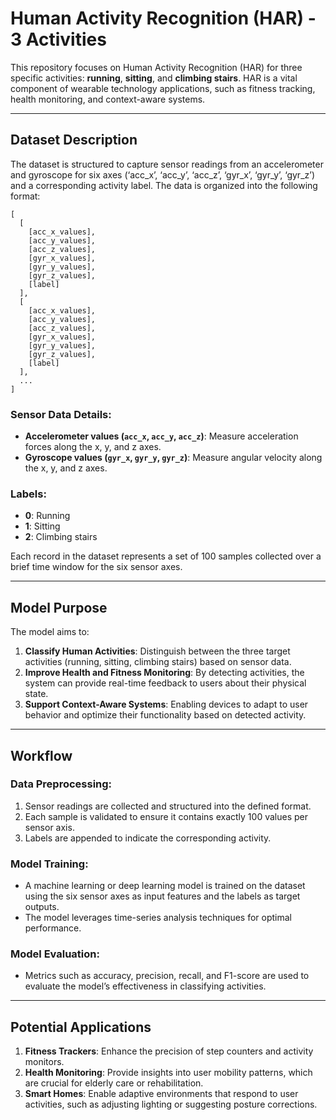 # Human Activity Recognition (HAR) - 3 Activities

This repository focuses on Human Activity Recognition (HAR) for three specific activities: **running**, **sitting**, and **climbing stairs**. HAR is a vital component of wearable technology applications, such as fitness tracking, health monitoring, and context-aware systems.

---

## Dataset Description

The dataset is structured to capture sensor readings from an accelerometer and gyroscope for six axes (‘acc_x’, ‘acc_y’, ‘acc_z’, ‘gyr_x’, ‘gyr_y’, ‘gyr_z’) and a corresponding activity label. The data is organized into the following format:

```
[
  [
    [acc_x_values],
    [acc_y_values],
    [acc_z_values],
    [gyr_x_values],
    [gyr_y_values],
    [gyr_z_values],
    [label]
  ],
  [
    [acc_x_values],
    [acc_y_values],
    [acc_z_values],
    [gyr_x_values],
    [gyr_y_values],
    [gyr_z_values],
    [label]
  ],
  ...
]
```

### Sensor Data Details:

- **Accelerometer values (`acc_x`, `acc_y`, `acc_z`)**: Measure acceleration forces along the x, y, and z axes.
- **Gyroscope values (`gyr_x`, `gyr_y`, `gyr_z`)**: Measure angular velocity along the x, y, and z axes.

### Labels:

- **0**: Running
- **1**: Sitting
- **2**: Climbing stairs

Each record in the dataset represents a set of 100 samples collected over a brief time window for the six sensor axes.

---

## Model Purpose

The model aims to:

1. **Classify Human Activities**: Distinguish between the three target activities (running, sitting, climbing stairs) based on sensor data.
2. **Improve Health and Fitness Monitoring**: By detecting activities, the system can provide real-time feedback to users about their physical state.
3. **Support Context-Aware Systems**: Enabling devices to adapt to user behavior and optimize their functionality based on detected activity.

---

## Workflow

### Data Preprocessing:

1. Sensor readings are collected and structured into the defined format.
2. Each sample is validated to ensure it contains exactly 100 values per sensor axis.
3. Labels are appended to indicate the corresponding activity.

### Model Training:

- A machine learning or deep learning model is trained on the dataset using the six sensor axes as input features and the labels as target outputs.
- The model leverages time-series analysis techniques for optimal performance.

### Model Evaluation:

- Metrics such as accuracy, precision, recall, and F1-score are used to evaluate the model’s effectiveness in classifying activities.

---

## Potential Applications

1. **Fitness Trackers**: Enhance the precision of step counters and activity monitors.
2. **Health Monitoring**: Provide insights into user mobility patterns, which are crucial for elderly care or rehabilitation.
3. **Smart Homes**: Enable adaptive environments that respond to user activities, such as adjusting lighting or suggesting posture corrections.
